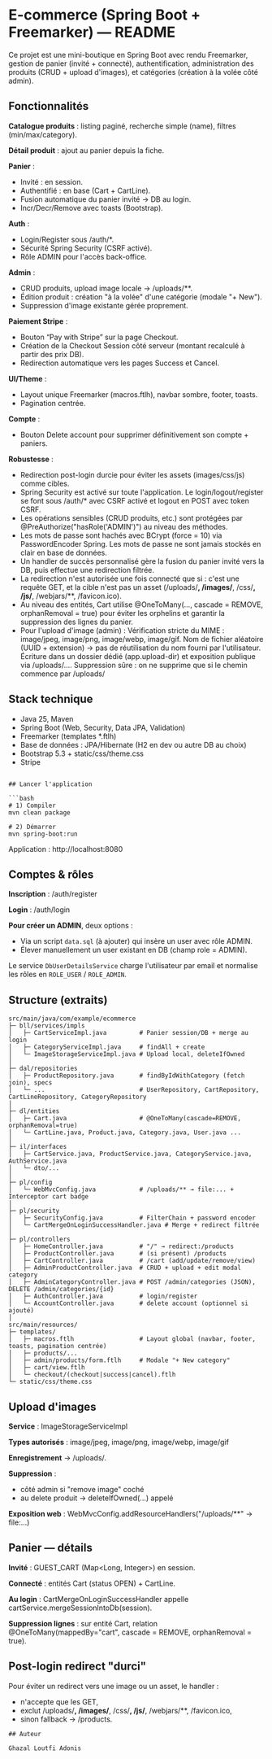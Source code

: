 # E-commerce (Spring Boot + Freemarker) — README

Ce projet est une mini-boutique en Spring Boot avec rendu Freemarker, gestion de panier (invité + connecté), authentification, administration des produits (CRUD + upload d'images), et catégories (création à la volée côté admin).

## Fonctionnalités

**Catalogue produits** : listing paginé, recherche simple (name), filtres (min/max/category).

**Détail produit** : ajout au panier depuis la fiche.

**Panier** :
- Invité : en session.
- Authentifié : en base (Cart + CartLine).
- Fusion automatique du panier invité → DB au login.
- Incr/Decr/Remove avec toasts (Bootstrap).

**Auth** :
- Login/Register sous /auth/*.
- Sécurité Spring Security (CSRF activé).
- Rôle ADMIN pour l'accès back-office.

**Admin** :
- CRUD produits, upload image locale → /uploads/**.
- Édition produit : création "à la volée" d'une catégorie (modale "+ New").
- Suppression d'image existante gérée proprement.

**Paiement Stripe** :
- Bouton “Pay with Stripe” sur la page Checkout.
- Création de la Checkout Session côté serveur (montant recalculé à partir des prix DB).
- Redirection automatique vers les pages Success et Cancel.

**UI/Theme** :
- Layout unique Freemarker (macros.ftlh), navbar sombre, footer, toasts.
- Pagination centrée.

**Compte** :
- Bouton Delete account pour supprimer définitivement son compte + paniers.

**Robustesse** :
- Redirection post-login durcie pour éviter les assets (images/css/js) comme cibles.
- Spring Security est activé sur toute l'application. Le login/logout/register se font sous /auth/* avec CSRF activé et logout en POST avec token CSRF.
- Les opérations sensibles (CRUD produits, etc.) sont protégées par @PreAuthorize("hasRole('ADMIN')") au niveau des méthodes.
- Les mots de passe sont hachés avec BCrypt (force = 10) via PasswordEncoder Spring. Les mots de passe ne sont jamais stockés en clair en base de données.
- Un handler de succès personnalisé gère la fusion du panier invité vers la DB, puis effectue une redirection filtrée.
- La redirection n'est autorisée une fois connecté que si :
c'est une requête GET, et la cible n'est pas un asset (/uploads/**, /images/**, /css/**, /js/**, /webjars/**, /favicon.ico).
- Au niveau des entités, Cart utilise @OneToMany(..., cascade = REMOVE, orphanRemoval = true) pour éviter les orphelins et garantir la suppression des lignes du panier.
- Pour l'upload d'image (admin) :
Vérification stricte du MIME : image/jpeg, image/png, image/webp, image/gif.
Nom de fichier aléatoire (UUID + extension) → pas de réutilisation du nom fourni par l'utilisateur.
Écriture dans un dossier dédié (app.upload-dir) et exposition publique via /uploads/....
Suppression sûre : on ne supprime que si le chemin commence par /uploads/

##  Stack technique

- Java 25, Maven
- Spring Boot (Web, Security, Data JPA, Validation)
- Freemarker (templates *.ftlh)
- Base de données : JPA/Hibernate (H2 en dev ou autre DB au choix)
- Bootstrap 5.3 + static/css/theme.css
- Stripe
```

## Lancer l'application

```bash
# 1) Compiler
mvn clean package

# 2) Démarrer
mvn spring-boot:run
```

Application : http://localhost:8080

## Comptes & rôles

**Inscription** : /auth/register

**Login** : /auth/login

**Pour créer un ADMIN**, deux options :
- Via un script `data.sql` (à ajouter) qui insère un user avec rôle ADMIN.
- Élever manuellement un user existant en DB (champ role = ADMIN).

Le service `DbUserDetailsService` charge l'utilisateur par email et normalise les rôles en `ROLE_USER` / `ROLE_ADMIN`.

## Structure (extraits)

```
src/main/java/com/example/ecommerce
├─ bll/services/impls
│   ├─ CartServiceImpl.java         # Panier session/DB + merge au login
│   ├─ CategoryServiceImpl.java     # findAll + create
│   └─ ImageStorageServiceImpl.java # Upload local, deleteIfOwned
│
├─ dal/repositories
│   ├─ ProductRepository.java       # findByIdWithCategory (fetch join), specs
│   └─ ...                          # UserRepository, CartRepository, CartLineRepository, CategoryRepository
│
├─ dl/entities
│   ├─ Cart.java                    # @OneToMany(cascade=REMOVE, orphanRemoval=true)
│   └─ CartLine.java, Product.java, Category.java, User.java ...
│
├─ il/interfaces
│   ├─ CartService.java, ProductService.java, CategoryService.java, AuthService.java
│   └─ dto/...
│
├─ pl/config
│   └─ WebMvcConfig.java            # /uploads/** → file:... + Interceptor cart badge
│
├─ pl/security
│   ├─ SecurityConfig.java          # FilterChain + password encoder
│   └─ CartMergeOnLoginSuccessHandler.java # Merge + redirect filtrée
│
├─ pl/controllers
│   ├─ HomeController.java          # "/" → redirect:/products
│   ├─ ProductController.java       # (si présent) /products
│   ├─ CartController.java          # /cart (add/update/remove/view)
│   ├─ AdminProductController.java  # CRUD + upload + edit modal category
│   ├─ AdminCategoryController.java # POST /admin/categories (JSON), DELETE /admin/categories/{id}
│   ├─ AuthController.java          # login/register
│   └─ AccountController.java       # delete account (optionnel si ajouté)
│
src/main/resources/
├─ templates/
│   ├─ macros.ftlh                  # Layout global (navbar, footer, toasts, pagination centrée)
│   ├─ products/...
│   ├─ admin/products/form.ftlh     # Modale "+ New category"
│   ├─ cart/view.ftlh
│   └─ checkout/(checkout|success|cancel).ftlh
└─ static/css/theme.css
```

## Upload d'images

**Service** : ImageStorageServiceImpl

**Types autorisés** : image/jpeg, image/png, image/webp, image/gif

**Enregistrement** → /uploads/<uuid>.<ext>

**Suppression** :
- côté admin si "remove image" coché
- au delete produit → deleteIfOwned(...) appelé

**Exposition web** : WebMvcConfig.addResourceHandlers("/uploads/**" → file:...)

## Panier — détails

**Invité** : GUEST_CART (Map<Long, Integer>) en session.

**Connecté** : entités Cart (status OPEN) + CartLine.

**Au login** : CartMergeOnLoginSuccessHandler appelle cartService.mergeSessionIntoDb(session).

**Suppression lignes** : sur entité Cart, relation @OneToMany(mappedBy="cart", cascade = REMOVE, orphanRemoval = true).

## Post-login redirect "durci"

Pour éviter un redirect vers une image ou un asset, le handler :
- n'accepte que les GET,
- exclut /uploads/**, /images/**, /css/**, /js/**, /webjars/**, /favicon.ico,
- sinon fallback → /products.
```
## Auteur 

Ghazal Loutfi Adonis



